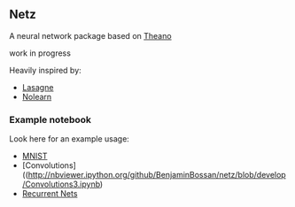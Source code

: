 ## Netz

A neural network package based on [Theano](http://deeplearning.net/software/theano/)

work in progress

Heavily inspired by:

* [Lasagne](https://github.com/benanne/Lasagne)
* [Nolearn](https://github.com/dnouri/nolearn)

### Example notebook

Look here for an example usage:

* [MNIST](http://nbviewer.ipython.org/github/BenjaminBossan/netz/blob/master/MNIST.ipynb)
* [Convolutions]((http://nbviewer.ipython.org/github/BenjaminBossan/netz/blob/develop/Convolutions3.ipynb)
* [Recurrent Nets](http://nbviewer.ipython.org/github/BenjaminBossan/netz/blob/develop/Recurrent_Rotten.ipynb)
